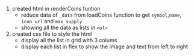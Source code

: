 1. created html in renderCoins funtion
    - reduce data of `_data` from loadCoins function to get `symbol`,`name`, `icon_url` and  `max_supply`
    - showing all the data as lists in `<ol>`
2. created css file to style the html
    - display all the list in grid with 3 colums
    - display each list in flex to show the image and text from left to right